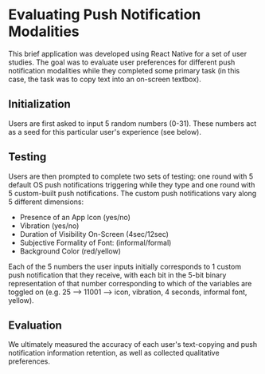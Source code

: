# Evaluating Push Notification Modalities
This brief application was developed using React Native for a set of user studies. The goal was to evaluate user preferences for different push notification modalities while they completed some primary task (in this case, the task was to copy text into an on-screen textbox). 
## Initialization
Users are first asked to input 5 random numbers (0-31). These numbers act as a seed for this particular user's experience (see below).
## Testing
Users are then prompted to complete two sets of testing: one round with 5 default OS push notifications triggering while they type and one round with 5 custom-built push notifications. The custom push notifications vary along 5 different dimensions:
- Presence of an App Icon (yes/no)
- Vibration (yes/no)
- Duration of Visibility On-Screen (4sec/12sec)
- Subjective Formality of Font: (informal/formal)
- Background Color (red/yellow)

Each of the 5 numbers the user inputs initially corresponds to 1 custom push notification that they receive, with each bit in the 5-bit binary representation of that number corresponding to which of the variables are toggled on (e.g. 25 --> 11001 --> icon, vibration, 4 seconds, informal font, yellow).
## Evaluation
We ultimately measured the accuracy of each user's text-copying and push notification information retention, as well as collected qualitative preferences.